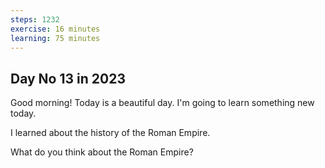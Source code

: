 ```yaml
---
steps: 1232
exercise: 16 minutes
learning: 75 minutes
---
```

## Day No 13 in 2023
Good morning! Today is a beautiful day.
I'm going to learn something new today.

I learned about the history of the Roman Empire.

What do you think about the Roman Empire?
